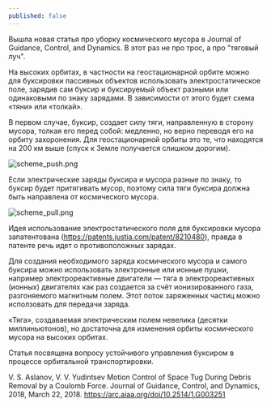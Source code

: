```yaml
---
published: false
---
```

Вышла новая статья про уборку космического мусора в Journal of Guidance, Control, and Dynamics. В этот раз не про трос, а про "тяговый луч".

На высоких орбитах, в частности на геостационарной орбите можно для буксировки пассивных объектов использовать электростатическое поле, зарядив сам буксир и буксируемый объект разными или одинаковыми по знаку зарядами. В зависимости от этого будет схема «тяни» или «толкай».

В первом случае, буксир, создает силу тяги, направленную в сторону мусора, толкая его перед собой: медленно, но верно переводя его на орбиту захоронения. Для геостационарной орбиты это те, что находятся на 200 км выше (спуск к Земле получается слишком дорогим).

![scheme_push.png]({{site.baseurl}}/assets/img/scheme_push.png)

Если электрические заряды буксира и мусора разные по знаку, то буксир будет притягивать мусор, поэтому сила тяги буксира должна быть направлена от космического мусора.

![scheme_pull.png]({{site.baseurl}}/assets/img/scheme_pull.png)

Идея использование электростатического поля для буксировки мусора запатентована (https://patents.justia.com/patent/8210480), правда в патенте речь идет о противоположных зарядах.

Для создания необходимого заряда космического мусора и самого буксира можно использовать электронные или ионные пушки, например электрореактивные двигатели — тяга в электрореактивных (ионных) двигателях как раз создается за счёт ионизированного газа, разгоняемого магнитным полем. Этот поток заряженных частиц можно исползовать для передачи заряда.

«Тяга», создаваемая электрическим полем невелика (десятки миллиньютонов), но достаточна для изменения орбиты космического мусора на высоких орбитах.

Статья посвящена вопросу устойчивого управления буксиром в процессе орбитальной транспортировки.

V. S. Aslanov, V. V. Yudintsev Motion Control of Space Tug During Debris Removal by a Coulomb Force. Journal of Guidance, Control, and Dynamics, 2018, March 22, 2018. https://arc.aiaa.org/doi/10.2514/1.G003251